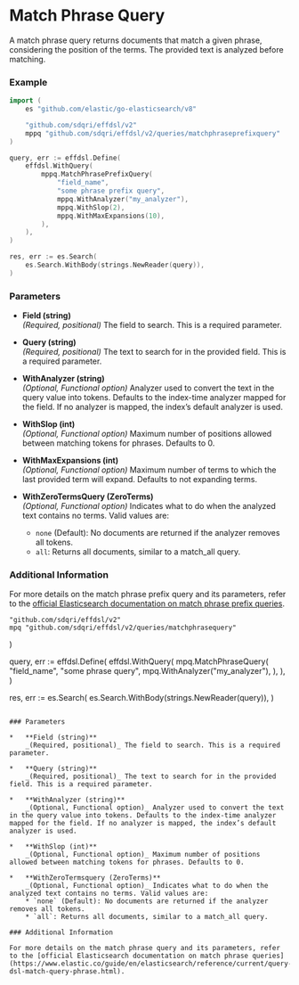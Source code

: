 # Match Phrase Query

A match phrase query returns documents that match a given phrase, considering the position of the terms. The provided text is analyzed before matching.

### Example

```go
import (
    es "github.com/elastic/go-elasticsearch/v8"

	"github.com/sdqri/effdsl/v2"
	mppq "github.com/sdqri/effdsl/v2/queries/matchphraseprefixquery"
)

query, err := effdsl.Define(
    effdsl.WithQuery(
        mppq.MatchPhrasePrefixQuery(
            "field_name",
            "some phrase prefix query",
            mppq.WithAnalyzer("my_analyzer"),
            mppq.WithSlop(2),
            mppq.WithMaxExpansions(10),
        ),
    ),
)

res, err := es.Search(
    es.Search.WithBody(strings.NewReader(query)),
)
```
### Parameters

*   **Field (string)**  
    _(Required, positional)_ The field to search. This is a required parameter.

*   **Query (string)**  
    _(Required, positional)_ The text to search for in the provided field. This is a required parameter.

*   **WithAnalyzer (string)**  
    _(Optional, Functional option)_ Analyzer used to convert the text in the query value into tokens. Defaults to the index-time analyzer mapped for the field. If no analyzer is mapped, the index’s default analyzer is used.

*   **WithSlop (int)**  
    _(Optional, Functional option)_ Maximum number of positions allowed between matching tokens for phrases. Defaults to 0.

*   **WithMaxExpansions (int)**  
    _(Optional, Functional option)_ Maximum number of terms to which the last provided term will expand. Defaults to not expanding terms.

*   **WithZeroTermsQuery (ZeroTerms)**  
    _(Optional, Functional option)_ Indicates what to do when the analyzed text contains no terms. Valid values are:
    
    *   `none` (Default): No documents are returned if the analyzer removes all tokens.
    *   `all`: Returns all documents, similar to a match_all query.

### Additional Information

For more details on the match phrase prefix query and its parameters, refer to the [official Elasticsearch documentation on match phrase prefix queries](https://elastic.co/guide/en/elasticsearch/reference/current/query-dsl-match-query-phrase-prefix.html).

	"github.com/sdqri/effdsl/v2"
	mpq "github.com/sdqri/effdsl/v2/queries/matchphrasequery"
)

query, err := effdsl.Define(
    effdsl.WithQuery(
        mpq.MatchPhraseQuery(
            "field_name",
            "some phrase query",
            mpq.WithAnalyzer("my_analyzer"),
        ),
    ),
)

res, err := es.Search(
    es.Search.WithBody(strings.NewReader(query)),
)
```

### Parameters

*   **Field (string)**  
    _(Required, positional)_ The field to search. This is a required parameter.

*   **Query (string)**  
    _(Required, positional)_ The text to search for in the provided field. This is a required parameter.

*   **WithAnalyzer (string)**  
    _(Optional, Functional option)_ Analyzer used to convert the text in the query value into tokens. Defaults to the index-time analyzer mapped for the field. If no analyzer is mapped, the index’s default analyzer is used.

*   **WithSlop (int)**  
    _(Optional, Functional option)_ Maximum number of positions allowed between matching tokens for phrases. Defaults to 0.

*   **WithZeroTermsquery (ZeroTerms)**  
    _(Optional, Functional option)_ Indicates what to do when the analyzed text contains no terms. Valid values are:
    * `none` (Default): No documents are returned if the analyzer removes all tokens.
    * `all`: Returns all documents, similar to a match_all query.

### Additional Information

For more details on the match phrase query and its parameters, refer to the [official Elasticsearch documentation on match phrase queries](https://www.elastic.co/guide/en/elasticsearch/reference/current/query-dsl-match-query-phrase.html).

